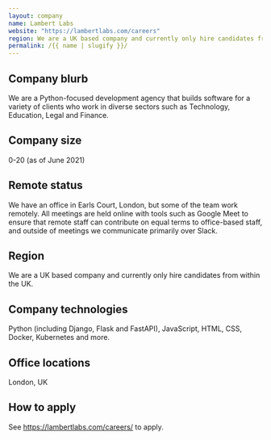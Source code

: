 ```yaml
---
layout: company
name: Lambert Labs
website: "https://lambertlabs.com/careers"
region: We are a UK based company and currently only hire candidates from within the UK.
permalink: /{{ name | slugify }}/
---
```


## Company blurb

We are a Python-focused development agency that builds software for a variety of clients who work in diverse sectors such as Technology, Education, Legal and Finance.

## Company size

0-20 (as of June 2021)

## Remote status

We have an office in Earls Court, London, but some of the team work remotely. All meetings are held online with tools such as Google Meet to ensure that remote staff can contribute on equal terms to office-based staff, and outside of meetings we communicate primarily over Slack.

## Region

We are a UK based company and currently only hire candidates from within the UK.

## Company technologies

Python (including Django, Flask and FastAPI), JavaScript, HTML, CSS, Docker, Kubernetes and more.

## Office locations

London, UK

## How to apply

See https://lambertlabs.com/careers/ to apply.